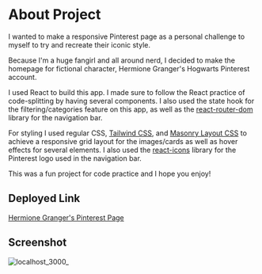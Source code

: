 # About Project
I wanted to make a responsive Pinterest page as a personal challenge to myself to try and recreate their iconic style.

Because I'm a huge fangirl and all around nerd, I decided to make the homepage for fictional character, Hermione Granger's Hogwarts Pinterest account.

I used React to build this app. I made sure to follow the React practice of code-splitting by having several components. I also used the state hook for the filtering/categories feature on this app, as well as the [react-router-dom](https://www.npmjs.com/package/react-router-dom) library for the navigation bar.

For styling I used regular CSS, [Tailwind CSS](https://tailwindcss.com/docs/installation), and [Masonry Layout CSS](https://www.npmjs.com/package/react-masonry-css) to achieve a responsive grid layout for the images/cards as well as hover effects for several elements. I also used the [react-icons](https://react-icons.github.io/react-icons/) library for the Pinterest logo used in the navigation bar.

This was a fun project for code practice and I hope you enjoy!

## Deployed Link
[Hermione Granger's Pinterest Page](https://leafy-narwhal-1e3dd9.netlify.app/)

## Screenshot
![localhost_3000_](https://github.com/amymgardiner/Pinterest-Practice/assets/99151426/7c7ecdad-9311-43f5-916e-a0fbcfed516c)
